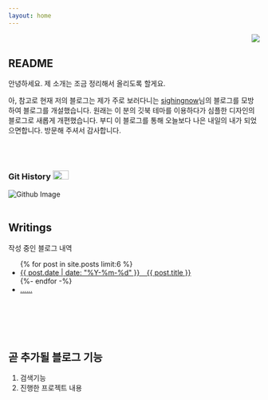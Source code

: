 ```yaml
---
layout: home
---
```

<!-- 코드 상단 : 방문자 수 확인 -->
<a href="https://hits.seeyoufarm.com">
<img align="right" src="https://hits.seeyoufarm.com/api/count/incr/badge.svg?url=https://github.com/Jerrykim91/jerrykim91.github.io"/></a> 

<br>

README
--------
안녕하세요. 
제 소개는 조금 정리해서 올리도록 할게요.

<!-- 안녕하세요. AI 개발자로 근무중인 제리입니다.  -->

아, 참고로 현재 저의 블로그는 제가 주로 보러다니는 [sighingnow][1]님의 블로그를 모방하여 블로그를 개설했습니다. 원래는 이 분의 깃북 테마를 이용하다가 심플한 디자인의 블로그로 새롭게 개편했습니다. 
부디 이 블로그를 통해 오늘보다 나은 내일의 내가 되었으면합니다. 방문해 주셔서 감사합니다.




<br>
<br>

### Git History    <a href="https://github.com/jerrykim91"><img height="18" width="32" src="https://unpkg.com/simple-icons@v6/icons/github.svg" /></a>


<!-- github commit history -->
<!-- <a class="introduce_link" href="https://github.com/jerrykim91" rel="nofollow" target="_blank">Github</a> -->
<img src="https://ghchart.rshah.org/jerrykim91" alt="Github Image" style="max-width:100%">

<br>
<br>

Writings
----------

작성 중인 블로그 내역

<ul>
  {% for post in site.posts limit:6 %}
    <li class="alink">
      <a href="{{ post.url }}" class="red-link">
        {{ post.date | date: "%Y-%m-%d" }}&emsp;{{ post.title }}
      </a>
    </li>
  {%- endfor -%}
  <li class="alink"><a href="./blog/" class="red-link">&hellip;&hellip;</a></li>
</ul>


<!-- Why blog?
--------- -->

<!-- [You should blog even if you have no readers](http://nathanmarz.com/blog/you-should-blog-even-if-you-have-no-readers.html). -->

<!-- ./Computer Science and Engineering
----------------------------------

I'm a Haskell enthusiast. I have submitted some patches to GHC and hadrian. I have
also contributed to many open source projects, such as [ghc][16], [apache-arrow][17],
[pandas][18], [mxnet][19], [pytorch][20], [etcd-cpp-apiv3][9], and [more][22] ...

I'm working on cloud-native engineering and thinking about how to make the computational
systems efficient, observable and robust. -->
<br>
<br>


<!-- Projects
----------

#### 프로젝트 이름

내용(대기중) -->




<br>
<br>


곧 추가될 블로그 기능 
-----------
1. 검색기능 
2. 진행한 프로젝트 내용


<!-- Pageviews -->


[1]: https://github.com/sighingnow/sighingnow.github.io
